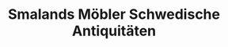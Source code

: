 ---
title: "Smalands Möbler Schwedische Antiquitäten"
url: /buchholz-in-der-nordheide/smalands-moebler-schwedische-antiquitaeten/
shop: Antiquitäten
---